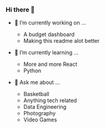 ### Hi there 👋

<!--
**ptran12/ptran12** is a ✨ _special_ ✨ repository because its `README.md` (this file) appears on your GitHub profile.

Here are some ideas to get you started:

- 🔭 I’m currently working on ...
- 🌱 I’m currently learning ...
- 👯 I’m looking to collaborate on ...
- 🤔 I’m looking for help with ...
- 💬 Ask me about ...
- 📫 How to reach me: ...
- 😄 Pronouns: ...
- ⚡ Fun fact: ...
-->

- 🔭 I’m currently working on ...

    - A budget dashboard
    - Making this readme alot better 
    
- 🌱 I’m currently learning ...

    - More and more React
    - Python
    
- 💬 Ask me about ...

    - Basketball 
    - Anything tech related
    - Data Engineering 
    - Photography 
    - Video Games
 
